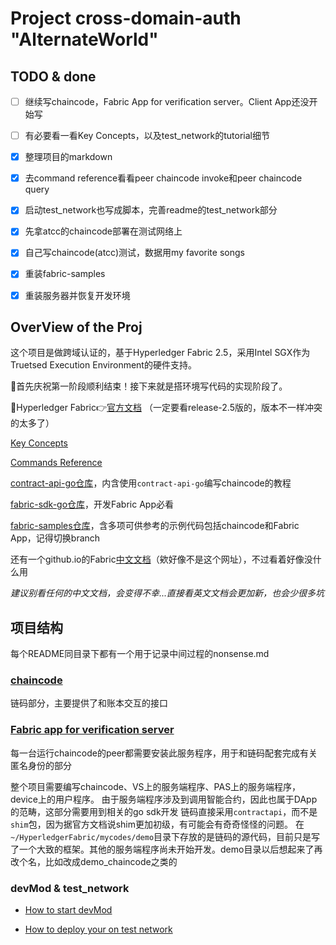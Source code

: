 # Project cross-domain-auth "AlternateWorld"

## TODO & done
* [ ] 继续写chaincode，Fabric App for verification server。Client App还没开始写
* [ ] 有必要看一看Key Concepts，以及test_network的tutorial细节

* [x] 整理项目的markdown
* [x] 去command reference看看peer chaincode invoke和peer chaincode query
* [x] 启动test_network也写成脚本，完善readme的test_network部分
* [x] 先拿atcc的chaincode部署在测试网络上
* [x] 自己写chaincode(atcc)测试，数据用my favorite songs
* [x] 重装fabric-samples
* [x] 重装服务器并恢复开发环境


## OverView of the Proj

这个项目是做跨域认证的，基于Hyperledger Fabric 2.5，采用Intel SGX作为Truetsed Execution Environment的硬件支持。

🎉首先庆祝第一阶段顺利结束！接下来就是搭环境写代码的实现阶段了。

🔰Hyperledger Fabric👉[官方文档](https://hyperledger-fabric.readthedocs.io/en/release-2.5/)  （一定要看release-2.5版的，版本不一样冲突的太多了）

[Key Concepts](https://hyperledger-fabric.readthedocs.io/en/release-2.5/key_concepts.html)

[Commands Reference](https://hyperledger-fabric.readthedocs.io/en/release-2.5/command_ref.html)

[contract-api-go仓库](https://github.com/hyperledger/fabric-contract-api-go)，内含使用`contract-api-go`编写chaincode的教程

[fabric-sdk-go仓库](https://github.com/hyperledger/fabric-sdk-go)，开发Fabric App必看

[fabric-samples仓库](https://github.com/hyperledger/fabric-samples)，含多项可供参考的示例代码包括chaincode和Fabric App，记得切换branch

还有一个github.io的Fabric[中文文档](https://hyperledger.github.io/)（欸好像不是这个网址），不过看着好像没什么用

*建议别看任何的中文文档，会变得不幸...直接看英文文档会更加新，也会少很多坑*

## 项目结构
每个README同目录下都有一个用于记录中间过程的nonsense.md
### [chaincode](https://github.com/local-h0st/cross-domain-auth/tree/master/HyperledgerFabric/mycodes/demo)
链码部分，主要提供了和账本交互的接口
### [Fabric app for verification server](https://github.com/local-h0st/cross-domain-auth/tree/master/HyperledgerFabric/mycodes/server_vs)
每一台运行chaincode的peer都需要安装此服务程序，用于和链码配套完成有关匿名身份的部分

整个项目需要编写chaincode、VS上的服务端程序、PAS上的服务端程序，device上的用户程序。
由于服务端程序涉及到调用智能合约，因此也属于DApp的范畴，这部分需要用到相关的go sdk开发
链码直接采用`contractapi`，而不是`shim`包，因为据官方文档说shim更加初级，有可能会有奇奇怪怪的问题。
在`~/HyperledgerFabric/mycodes/demo`目录下存放的是链码的源代码，目前只是写了一个大致的框架。其他的服务端程序尚未开始开发。demo目录以后想起来了再改个名，比如改成demo_chaincode之类的

### devMod & test_network
* [How to start devMod](https://github.com/local-h0st/cross-domain-auth/tree/master/HyperledgerFabric/myshells/devModOn)

* [How to deploy your on test network](https://github.com/local-h0st/cross-domain-auth/blob/master/HyperledgerFabric/myshells/testNetworkStart)